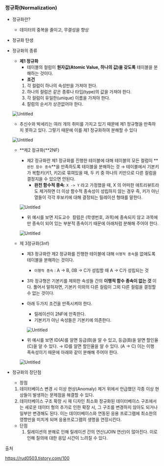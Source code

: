 ### **정규화(Normalization)**

- 정규화란?
    - 데이터의 중복을 줄이고, 무결성을 향상
- 정규화 탄생
- 정규화의 종류
    - **제1 정규화**
        - 테이블의 컬럼이 **원자값(Atomic Value, 하나의 값)을 갖도록** 테이블을 분해하는 것이다.
        - **조건**
        1. 각 컬럼이 하나의 속성만을 가져야 한다.
        2. 하나의 컬럼은 같은 종류나 타입(type)의 값을 가져야 한다.
        3. 각 컬럼이 유일한(unique) 이름을 가져야 한다.
        4. 칼럼의 순서가 상관없어야 한다.
    
    ![Untitled](https://github.com/5dotseven/cs-basic-study/assets/118906074/23afa73d-5af3-4bc1-8a64-3b3bbc296042)
    
    - 추신수와 박세리는 여러 개의 취미를 가지고 있기 때문에 제1 정규형을 만족하지 못하고 있다. 그렇기 때문에 이를 제1 정규화하여 분해할 수 있다
    
    ![Untitled](https://github.com/5dotseven/cs-basic-study/assets/118906074/cb32b336-1e5d-4d50-a36d-e8dfb10ee07b)
    
    - **제2 정규화(**2NF)
        - 제2 정규화란 제1 정규화를 진행한 테이블에 대해 테이블의 모든 컬럼이 **`완전 함수 종속`**을 만족하도록 테이블을 분해하는 것
        → 테이블에서 기본키가 복합키(키1, 키2)로 묶여있을 때, 두 키 중 하나의 키만으로 다른 컬럼을 결정지을 수 있으면 안된다.
            - **완전 함수적 종속**: `X -> Y` 라고 가정했을 때, X 의 어떠한 애트리뷰트라도 제거하면 더 이상 함수적 종속성이 성립하지 않는 경우
            즉, 키가 아닌 열들이 각각 후보키에 대해 결정되는 릴레이션 형태를 말한다.
        
        ![Untitled](https://github.com/5dotseven/cs-basic-study/assets/118906074/fa6499ca-2c82-42cd-89d8-efec40603075)
        
        - 위 예시를 보면 지도교수  칼럼은 (학생번호, 과목)에 종속되지 않고 과목에만 종속이 되어 있는 부분적 종속이기 때문에 아래처럼 분해해 주어야 한다.
        
        ![Untitled](https://github.com/5dotseven/cs-basic-study/assets/118906074/a49545c0-0c29-4085-8e9c-4a13f49de076)
        
    - 제 3정규화(3nf)
        - 제3 정규화란 제2 정규화를 진행한 테이블에 대해 `이행적 종속`을 없애도록 테이블을 분해하는 것이다.
            - `이행적 종속` :  A -> B, 0B -> C가 성립할 때 A -> C가 성립되는 것
        - 3차 정규형은 기본키를 제외한 속성들 간의 **이행적 함수 종속이 없는 것** 이다. 풀어서 말하자면, 기본키 이외의 다른 컬럼이 그외 다른 컬럼을 결정할 수 없는 것이다.
        - 아래 두가지 조건을 만족시켜야 한다.
            - 릴레이션이 2NF에 만족한다.
            - 기본키가 아닌 속성들은 기본키에 의존한다.
            
            ![Untitled](https://github.com/5dotseven/cs-basic-study/assets/118906074/6a0e1877-297d-42e0-a68a-094ee75c9fdc)
            
        - 위 예시를 보면 ID(A)를 알면 등급(B)을 알 수 있고, 등급(B)을 알면 할인율(C)을 알 수 있다. 
        → ID를 알면 할인율을 알 수 있다. (A → C)
        이는 이행 족속성이기 때문에 아래와 같이 분해해 주어야 한다.
        
        ![Untitled](https://github.com/5dotseven/cs-basic-study/assets/118906074/6ef8efdd-d0b0-4aff-b61a-de56d10efae8)
        
- 정규화의 장단점
    - 장점
    1. 데이터베이스 변경 시 이상 현상(Anomaly) 제거 위에서 언급했던 각종 이상 현상들이 발생하는 문제점을 해결할 수 있다.
    2. 데이터베이스 구조 확장 시 재 디자인 최소화 정규화된 데이터베이스 구조에서는 새로운 데이터 형의 추가로 인한 확장 시, 그 구조를 변경하지 않아도 되거나 일부만 변경해도 된다. 이는 데이터베이스와 연동된 응용 프로그램에 최소한의 영향만을 미치게 되며 응용프로그램의 생명을 연장시킨다.
    - 단점
        1. 릴레이션의 분해로 인해 릴레이션 간의 연산(JOIN 연산)이 많아진다. 이로 인해 질의에 대한 응답 시간이 느려질 수 있다.
    


출처

https://rud0503.tistory.com/100
